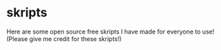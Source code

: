 # skripts
Here are some open source free skripts I have made for everyone to use! (Please give me credit for these skripts!)
